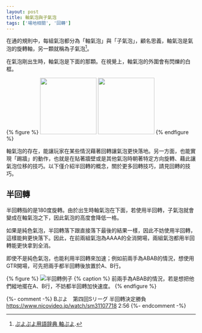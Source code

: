 ```yaml
---
layout: post
title: 軸氣泡與子氣泡
tags: ['場地相關', '回轉']
---
```


在通的規則中，每組氣泡都分為「軸氣泡」與「子氣泡」，顧名思義，軸氣泡是氣泡的旋轉軸，另一顆就稱為子氣泡[^1]。

在氣泡剛出生時，軸氣泡是下面的那顆。在視覺上，軸氣泡的外圍會有閃爍的白框。

{% figure %}
<img src="https://i.imgur.com/WFbpiZq.gif" height="150">
<img src="https://i.imgur.com/kqiUL0s.gif" height="150">
{% endfigure %}

軸氣泡的存在，能讓玩家在某些情況藉著回轉讓氣泡更快落地。另一方面，也能實現「踢牆」的動作，也就是在貼著牆壁或是其他氣泡時朝著特定方向旋轉、藉此讓氣泡位移的技巧。以下僅介紹半回轉的概念，關於更多回轉技巧，請見回轉的技巧。

## 半回轉

半回轉指的是180度旋轉。由於出生時軸氣泡在下面，若使用半回轉，子氣泡就會變成在軸氣泡之下，因此氣泡的高度會降低一格。

如果是純色氣泡，半回轉落下跟直接落下最後的結果一樣，因此不妨使用半回轉，這樣能夠更快落下。因此，在前兩組氣泡為AAAA的全消開場，兩組氣泡都用半回轉能更快拿到全消。

即使不是純色氣泡，也能利用半回轉來加速；例如前兩手為ABAB的情況，想使用GTR開場，可先把兩手都半回轉後放置於A、B行。

{% figure %}
  ![半回轉例子](https://i.imgur.com/0KNrVIX.png)
{% caption %}
  前兩手為ABAB的情況，若是想把他們縱地擺在A、B行，不妨都半回轉加快速度。
{% endfigure %}

{%- comment -%}
Bぷよ　第四回Sリーグ  半回轉決定勝負
https://www.nicovideo.jp/watch/sm31107718
2:56
{%- endcomment -%}

[^1]: [ぷよぷよ用語辞典 軸ぷよ](https://www26.atwiki.jp/puyowords/pages/307.html).
[^2]: [ぷよぷよ通　まわし、画面外操作完全攻略](https://puyo-camp.jp/posts/65520).
